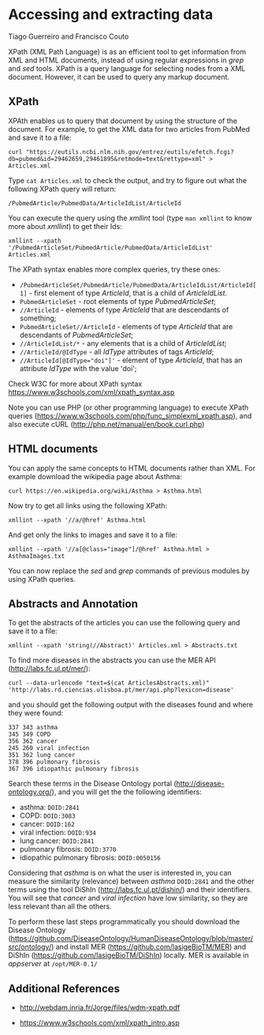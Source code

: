 # Accessing and extracting data
Tiago Guerreiro and Francisco Couto

XPath (XML Path Language) is as an efficient tool to get information from XML and HTML documents, 
instead of using regular expressions in _grep_ and _sed_ tools.
XPath is a query language for selecting nodes from a XML document. 
However, it can be used to query any markup document. 


## XPath

XPAth enables us to query that document by using the structure of the document.
For example, to get the XML data for two articles from PubMed and save it to a file:

```
curl "https://eutils.ncbi.nlm.nih.gov/entrez/eutils/efetch.fcgi?db=pubmed&id=29462659,29461895&retmode=text&rettype=xml" > Articles.xml 
```

Type ```cat Articles.xml``` to check the output, and try to figure out what the following XPath query will return:

```
/PubmedArticle/PubmedData/ArticleIdList/ArticleId 
```

You can execute the query using the _xmllint_ tool (type ```man xmllint``` to know more about _xmllint_) to get their Ids:

```
xmllint --xpath '/PubmedArticleSet/PubmedArticle/PubmedData/ArticleIdList' Articles.xml
```

The XPath syntax enables more complex queries, try these ones:

- ```/PubmedArticleSet/PubmedArticle/PubmedData/ArticleIdList/ArticleId[1]``` - first element of type _ArticleId_, that is a child of _ArticleIdList_.
- ```PubmedArticleSet``` - root elements of type _PubmedArticleSet_;
- ```//ArticleId``` - elements of type _ArticleId_ that are descendants of something;
- ```PubmedArticleSet//ArticleId``` - elements of type _ArticleId_ that are descendants of _PubmedArticleSet_; 
- ```//ArticleIdList/*``` - any elements that is a child of _ArticleIdList_;
- ```//ArticleId/@IdType``` - all _IdType_ attributes of tags _ArticleId_;
- ```//ArticleId[@IdType="doi"]'``` - element of type _ArticleId_, that has an attribute _IdType_ with the value 'doi';

Check W3C for more about XPath syntax https://www.w3schools.com/xml/xpath_syntax.asp

Note you can use PHP (or other programming language) to execute XPath queries (https://www.w3schools.com/php/func_simplexml_xpath.asp),
and also execute cURL (http://php.net/manual/en/book.curl.php)


## HTML documents 

You can apply the same concepts to HTML documents rather than XML. 
For example download the wikipedia page about Asthma:

```
curl https://en.wikipedia.org/wiki/Asthma > Asthma.html
```

Now try to get all links using the following XPath:

```
xmllint --xpath '//a/@href' Asthma.html 
```

And get only the links to images and save it to a file: 

```
xmllint --xpath '//a[@class="image"]/@href' Asthma.html > AsthmaImages.txt
```

You can now replace the _sed_ and _grep_ commands of previous modules by using XPath queries.

## Abstracts and Annotation

To get the abstracts of the articles you can use the following query and save it to a file:
```
xmllint --xpath 'string(//Abstract)' Articles.xml > Abstracts.txt
```

To find more diseases in the abstracts you can use the MER API (http://labs.fc.ul.pt/mer/):
```
curl --data-urlencode "text=$(cat ArticlesAbstracts.xml)" 'http://labs.rd.ciencias.ulisboa.pt/mer/api.php?lexicon=disease'
```

and you should get the following output with the diseases found and where they were found: 
```
337	343	asthma
345	349	COPD
356	362	cancer
245	260	viral infection
351	362	lung cancer
378	396	pulmonary fibrosis
367	396	idiopathic pulmonary fibrosis
```

Search these terms in the Disease Ontology portal (http://disease-ontology.org/), and you will get the the following identifiers: 

- asthma: ```DOID:2841```
- COPD: ```DOID:3083```
- cancer: ```DOID:162```
- viral infection: ```DOID:934```
- lung cancer: ```DOID:2841```
- pulmonary fibrosis: ```DOID:3770```
- idiopathic pulmonary fibrosis: ```DOID:0050156```

Considering that _asthma_ is on what the user is interested in, you can measure the similarity (relevance) between _asthma_ ```DOID:2841``` and the other terms using the tool DiShIn (http://labs.fc.ul.pt/dishin/) and their identifiers.
You will see that _cancer_ and _viral infection_ have low similarity, so they are less relevant than all the others. 

To perform these last steps programmatically you should download the Disease Ontology (https://github.com/DiseaseOntology/HumanDiseaseOntology/blob/master/src/ontology/)
and install MER (https://github.com/lasigeBioTM/MER) and DiShIn (https://github.com/lasigeBioTM/DiShIn) locally. 
MER is available in _appserver_ at ```/opt/MER-0.1/```


## Additional References

- http://webdam.inria.fr/Jorge/files/wdm-xpath.pdf

- https://www.w3schools.com/xml/xpath_intro.asp



